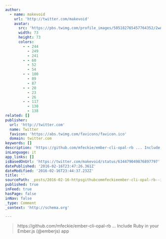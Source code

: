 ```yaml
---
author:
  - name: makevoid
    url: 'http://twitter.com/makevoid'
    avatar:
      src: 'https://pbs.twimg.com/profile_images/505182765457764352/2wAnUl4N_bigger.jpeg'
      width: 73
      height: 73
      colors:
        - - 244
          - 249
          - 241
        - - 60
          - 52
          - 54
        - - 100
          - 89
          - 87
        - - 20
          - 23
          - 26
        - - 117
          - 130
          - 138
related: []
publisher:
  url: 'http://twitter.com'
  name: Twitter
  favicon: 'https://abs.twimg.com/favicons/favicon.ico'
  domain: twitter.com
keywords: []
description: 'https://github.com/mfeckie/ember-cli-opal-rb ... Include Ruby in your Ember.js (@emberjs) app'
inLanguage: it
app_links: []
isBasedOnUrl: 'https://twitter.com/makevoid/status/634479049876897797'
datePublished: '2016-02-16T23:47:26.361Z'
dateModified: '2016-02-16T23:44:37.232Z'
title: ''
sourcePath: _posts/2016-02-16-httpsgithubcommfeckieember-cli-opal-rb--include-rub.md
published: true
inFeed: true
hasPage: false
inNav: false
_type: Comment
_context: 'http://schema.org'

---
```

> https&colon;&sol;&sol;github&period;com&sol;mfeckie&sol;ember-cli-opal-rb &period;&period;&period; Include Ruby in your Ember&period;js &lpar;&commat;emberjs&rpar; app